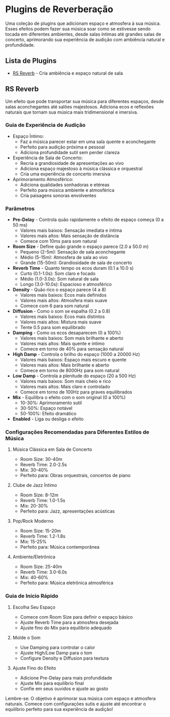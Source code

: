 # Plugins de Reverberação

Uma coleção de plugins que adicionam espaço e atmosfera à sua música. Esses efeitos podem fazer sua música soar como se estivesse sendo tocada em diferentes ambientes, desde salas íntimas até grandes salas de concerto, aprimorando sua experiência de audição com ambiência natural e profundidade.

## Lista de Plugins

- [RS Reverb](#rs-reverb) - Cria ambiência e espaço natural de sala

## RS Reverb

Um efeito que pode transportar sua música para diferentes espaços, desde salas aconchegantes até salões majestosos. Adiciona ecos e reflexões naturais que tornam sua música mais tridimensional e imersiva.

### Guia de Experiência de Audição
- Espaço Íntimo:
  - Faz a música parecer estar em uma sala quente e aconchegante
  - Perfeito para audição próxima e pessoal
  - Adiciona profundidade sutil sem perder clareza
- Experiência de Sala de Concerto:
  - Recria a grandiosidade de apresentações ao vivo
  - Adiciona espaço majestoso à música clássica e orquestral
  - Cria uma experiência de concerto imersiva
- Aprimoramento Atmosférico:
  - Adiciona qualidades sonhadoras e etéreas
  - Perfeito para música ambiente e atmosférica
  - Cria paisagens sonoras envolventes

### Parâmetros
- **Pre-Delay** - Controla quão rapidamente o efeito de espaço começa (0 a 50 ms)
  - Valores mais baixos: Sensação imediata e íntima
  - Valores mais altos: Mais sensação de distância
  - Comece com 10ms para som natural
- **Room Size** - Define quão grande o espaço parece (2.0 a 50.0 m)
  - Pequeno (2-5m): Sensação de sala aconchegante
  - Médio (5-15m): Atmosfera de sala ao vivo
  - Grande (15-50m): Grandiosidade de sala de concerto
- **Reverb Time** - Quanto tempo os ecos duram (0.1 a 10.0 s)
  - Curto (0.1-1.0s): Som claro e focado
  - Médio (1.0-3.0s): Som natural de sala
  - Longo (3.0-10.0s): Espacioso e atmosférico
- **Density** - Quão rico o espaço parece (4 a 8)
  - Valores mais baixos: Ecos mais definidos
  - Valores mais altos: Atmosfera mais suave
  - Comece com 6 para som natural
- **Diffusion** - Como o som se espalha (0.2 a 0.8)
  - Valores mais baixos: Ecos mais distintos
  - Valores mais altos: Mistura mais suave
  - Tente 0.5 para som equilibrado
- **Damping** - Como os ecos desaparecem (0 a 100%)
  - Valores mais baixos: Som mais brilhante e aberto
  - Valores mais altos: Mais quente e íntimo
  - Comece em torno de 40% para sensação natural
- **High Damp** - Controla o brilho do espaço (1000 a 20000 Hz)
  - Valores mais baixos: Espaço mais escuro e quente
  - Valores mais altos: Mais brilhante e aberto
  - Comece em torno de 8000Hz para som natural
- **Low Damp** - Controla a plenitude do espaço (20 a 500 Hz)
  - Valores mais baixos: Som mais cheio e rico
  - Valores mais altos: Mais claro e controlado
  - Comece em torno de 100Hz para graves equilibrados
- **Mix** - Equilibra o efeito com o som original (0 a 100%)
  - 10-30%: Aprimoramento sutil
  - 30-50%: Espaço notável
  - 50-100%: Efeito dramático
- **Enabled** - Liga ou desliga o efeito

### Configurações Recomendadas para Diferentes Estilos de Música

1. Música Clássica em Sala de Concerto
   - Room Size: 30-40m
   - Reverb Time: 2.0-2.5s
   - Mix: 30-40%
   - Perfeito para: Obras orquestrais, concertos de piano

2. Clube de Jazz Íntimo
   - Room Size: 8-12m
   - Reverb Time: 1.0-1.5s
   - Mix: 20-30%
   - Perfeito para: Jazz, apresentações acústicas

3. Pop/Rock Moderno
   - Room Size: 15-20m
   - Reverb Time: 1.2-1.8s
   - Mix: 15-25%
   - Perfeito para: Música contemporânea

4. Ambiente/Eletrônica
   - Room Size: 25-40m
   - Reverb Time: 3.0-6.0s
   - Mix: 40-60%
   - Perfeito para: Música eletrônica atmosférica

### Guia de Início Rápido

1. Escolha Seu Espaço
   - Comece com Room Size para definir o espaço básico
   - Ajuste Reverb Time para a atmosfera desejada
   - Ajuste fino do Mix para equilíbrio adequado

2. Molde o Som
   - Use Damping para controlar o calor
   - Ajuste High/Low Damp para o tom
   - Configure Density e Diffusion para textura

3. Ajuste Fino do Efeito
   - Adicione Pre-Delay para mais profundidade
   - Ajuste Mix para equilíbrio final
   - Confie em seus ouvidos e ajuste ao gosto

Lembre-se: O objetivo é aprimorar sua música com espaço e atmosfera naturais. Comece com configurações sutis e ajuste até encontrar o equilíbrio perfeito para sua experiência de audição!